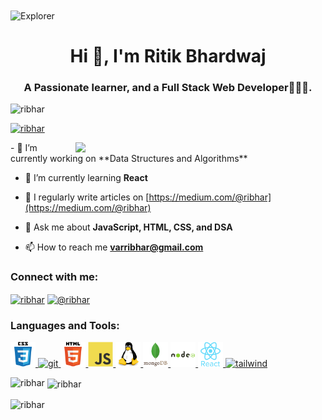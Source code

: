 <!-- [![MasterHead](https://miro.medium.com/max/700/0*FGD6BUzzZs1VJLuY.gif)](https://ribhar.github.io) -->
<img align="center" alt="Explorer" width="100%" height="300px" src="https://miro.medium.com/max/700/0*FGD6BUzzZs1VJLuY.gif">
<h1 align="center">Hi 👋, I'm Ritik Bhardwaj</h1>
<h3 align="center">A Passionate learner, and a Full Stack Web Developer🧑🏻‍💻.</h3>

<p align="left"> <img src="https://komarev.com/ghpvc/?username=ribhar&label=Profile%20views&color=0e75b6&style=flat" alt="ribhar" /> </p>

<p align="left"> <a href="https://github.com/ryo-ma/github-profile-trophy"><img src="https://github-profile-trophy.vercel.app/?username=ribhar" alt="ribhar" /></a> </p>

<img align="right" width="400" src="https://giphy.com/gifs/web-development-L8K62iTDkzGX6">
- 🔭 I’m currently working on **Data Structures and Algorithms**

- 🌱 I’m currently learning **React**

- 📝 I regularly write articles on [https://medium.com/@ribhar](https://medium.com/@ribhar)

- 💬 Ask me about **JavaScript, HTML, CSS, and DSA**

- 📫 How to reach me **varribhar@gmail.com**

<h3 align="left">Connect with me:</h3>
<p align="left">
<a href="https://linkedin.com/in/ribhar" target="blank"><img align="center" src="https://raw.githubusercontent.com/rahuldkjain/github-profile-readme-generator/master/src/images/icons/Social/linked-in-alt.svg" alt="ribhar" height="30" width="40" /></a>
<a href="https://medium.com/@ribhar" target="blank"><img align="center" src="https://raw.githubusercontent.com/rahuldkjain/github-profile-readme-generator/master/src/images/icons/Social/medium.svg" alt="@ribhar" height="30" width="40" /></a>
</p>

<h3 align="left">Languages and Tools:</h3>
<p align="left"> <a href="https://www.w3schools.com/css/" target="_blank" rel="noreferrer"> <img src="https://raw.githubusercontent.com/devicons/devicon/master/icons/css3/css3-original-wordmark.svg" alt="css3" width="40" height="40"/> </a> <a href="https://git-scm.com/" target="_blank" rel="noreferrer"> <img src="https://www.vectorlogo.zone/logos/git-scm/git-scm-icon.svg" alt="git" width="40" height="40"/> </a> <a href="https://www.w3.org/html/" target="_blank" rel="noreferrer"> <img src="https://raw.githubusercontent.com/devicons/devicon/master/icons/html5/html5-original-wordmark.svg" alt="html5" width="40" height="40"/> </a> <a href="https://developer.mozilla.org/en-US/docs/Web/JavaScript" target="_blank" rel="noreferrer"> <img src="https://raw.githubusercontent.com/devicons/devicon/master/icons/javascript/javascript-original.svg" alt="javascript" width="40" height="40"/> </a> <a href="https://www.linux.org/" target="_blank" rel="noreferrer"> <img src="https://raw.githubusercontent.com/devicons/devicon/master/icons/linux/linux-original.svg" alt="linux" width="40" height="40"/> </a> <a href="https://www.mongodb.com/" target="_blank" rel="noreferrer"> <img src="https://raw.githubusercontent.com/devicons/devicon/master/icons/mongodb/mongodb-original-wordmark.svg" alt="mongodb" width="40" height="40"/> </a> <a href="https://nodejs.org" target="_blank" rel="noreferrer"> <img src="https://raw.githubusercontent.com/devicons/devicon/master/icons/nodejs/nodejs-original-wordmark.svg" alt="nodejs" width="40" height="40"/> </a> <a href="https://reactjs.org/" target="_blank" rel="noreferrer"> <img src="https://raw.githubusercontent.com/devicons/devicon/master/icons/react/react-original-wordmark.svg" alt="react" width="40" height="40"/> </a> <a href="https://tailwindcss.com/" target="_blank" rel="noreferrer"> <img src="https://www.vectorlogo.zone/logos/tailwindcss/tailwindcss-icon.svg" alt="tailwind" width="40" height="40"/> </a> </p>

<p><img align="left" src="https://github-readme-stats.vercel.app/api/top-langs?username=ribhar&show_icons=true&locale=en&layout=compact" alt="ribhar" /></p>

<p>&nbsp;<img align="center" src="https://github-readme-stats.vercel.app/api?username=ribhar&show_icons=true&locale=en" alt="ribhar" /></p>

<p><img align="center" src="https://github-readme-streak-stats.herokuapp.com/?user=ribhar&" alt="ribhar" /></p>
